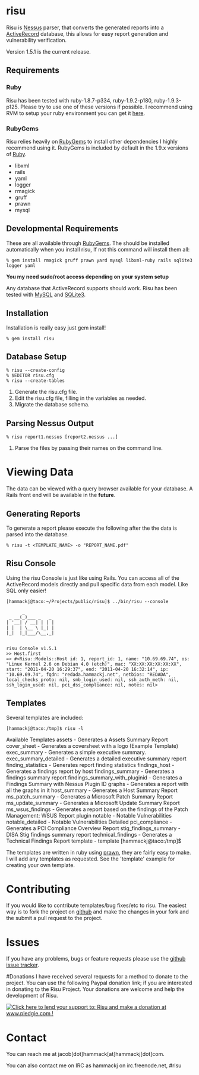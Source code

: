 # risu

Risu is [Nessus](http://www.nessus.org) parser, that converts the generated reports into a  [ActiveRecord](http://api.rubyonrails.org/classes/ActiveRecord/Base.html) database, this allows for easy report generation and vulnerability verification. 

Version 1.5.1 is the current release.

## Requirements

### Ruby
Risu has been tested with ruby-1.8.7-p334, ruby-1.9.2-p180, ruby-1.9.3-p125. Please try to use one of these versions if possible. I recommend using RVM to setup your ruby environment you can get it [here](https://rvm.beginrescueend.com/).

### RubyGems
Risu relies heavily on [RubyGems](http://rubygems.org/) to install other dependencies I highly recommend using it. RubyGems is included by default in the 1.9.x versions of [Ruby](http://ruby-lang.org/).

- libxml
- rails
- yaml 
- logger
- rmagick
- gruff
- prawn
- mysql

## Developmental Requirements

These are all available through [RubyGems](http://rubygems.org/). The should be installed automatically when you install risu, If not this command will install them all:

	% gem install rmagick gruff prawn yard mysql libxml-ruby rails sqlite3 logger yaml
	
**You my need sudo/root access depending on your system setup**

Any database that ActiveRecord supports should work. Risu has been tested with [MySQL](http://www.mysql.com/) and [SQLite3](http://sqlite.org/). 

## Installation
Installation is really easy just gem install!

	% gem install risu

## Database Setup

	% risu --create-config
	% $EDITOR risu.cfg
	% risu --create-tables

1. Generate the risu.cfg file.
2. Edit the risu.cfg file, filling in the variables as needed.
3. Migrate the database schema.

## Parsing Nessus Output

	% risu report1.nessus [report2.nessus ...]

1. Parse the files by passing their names on the command line.


# Viewing Data
The data can be viewed with a query browser available for your database. A Rails front end will be available in the **future**.

## Generating Reports
To generate a report please execute the following after the the data is parsed into the database.

	% risu -t <TEMPLATE_NAME> -o "REPORT_NAME.pdf"
	
## Risu Console

Using the risu Console is just like using Rails. You can access all of the ActiveRecord models directly and pull specific data from each model. Like SQL only easier!

	[hammackj@taco:~/Projects/public/risu]$ ../bin/risu --console

	      _           
	 _ __(_)___ _   _ 
	| '__| / __| | | |
	| |  | \__ \ |_| |
	|_|  |_|___/\__,_|


	risu Console v1.5.1
	>> Host.first
	=> #<Risu::Models::Host id: 1, report_id: 1, name: "10.69.69.74", os: "Linux Kernel 2.6 on Debian 4.0 (etch)", mac: "XX:XX:XX:XX:XX:XX", start: "2011-04-20 16:29:37", end: "2011-04-20 16:32:14", ip: "10.69.69.74", fqdn: "redada.hammackj.net", netbios: "REDADA", local_checks_proto: nil, smb_login_used: nil, ssh_auth_meth: nil, ssh_login_used: nil, pci_dss_compliance: nil, notes: nil>
	
## Templates
Several templates are included:

	[hammackj@taco:/tmp]$ risu -l
  Available Templates
  	assets - Generates a Assets Summary Report
  	cover_sheet - Generates a coversheet with a logo (Example Template)
  	exec_summary - Generates a simple executive summary.
  	exec_summary_detailed - Generates a detailed executive summary report
  	finding_statistics - Generates report finding statistics
  	findings_host - Generates a findings report by host
  	findings_summary - Generates a findings summary report
  	findings_summary_with_pluginid - Generates a Findings Summary with Nessus Plugin ID
  	graphs - Generates a report with all the graphs in it
  	host_summary - Generates a Host Summary Report
  	ms_patch_summary - Generates a Microsoft Patch Summary Report
  	ms_update_summary - Generates a Microsoft Update Summary Report
  	ms_wsus_findings - Generates a report based on the findings of the Patch Management: WSUS Report plugin
  	notable - Notable Vulnerabilities
  	notable_detailed - Notable Vulnerabilities Detailed
  	pci_compliance - Generates a PCI Compliance Overview Report
  	stig_findings_summary - DISA Stig findings summary report
  	technical_findings - Generates a Technical Findings Report
  	template - template
	[hammackj@taco:/tmp]$ 

The templates are written in ruby using [prawn](http://prawn.majesticseacreature.com/), they are fairly easy to make. I will add any templates as requested. See the 'template' example for creating your own template.

# Contributing
If you would like to contribute templates/bug fixes/etc to risu. The easiest way is to fork the project on [github](http://github.com/hammackj/risu) and make the changes in your fork and the submit a pull request to the project.

# Issues
If you have any problems, bugs or feature requests please use the [github issue tracker](http://github.com/hammackj/risu/issues).

#Donations
I have received several requests for a method to donate to the project. You can use the following Paypal donation link; if you are interested in donating to the Risu Project. Your donations are welcome and help the development of Risu.

<a href='http://www.pledgie.com/campaigns/16810'><img alt='Click here to lend your support to: Risu and make a donation at www.pledgie.com !' src='http://www.pledgie.com/campaigns/16810.png?skin_name=chrome' border='0' /></a>

# Contact
You can reach me at jacob[dot]hammack[at]hammackj[dot]com.

You can also contact me on IRC as hammackj on irc.freenode.net, #risu 

